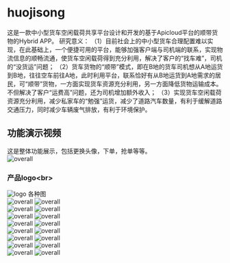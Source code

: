 # huojisong

这是一款中小型货车空闲载荷共享平台设计和开发的基于Apicloud平台的顺带货物的Hybrid APP。
研究意义：
（1）目前社会上的中小型货车合理配置难以实现，在此基础上，一个便捷可用的平台，能够加强客户端与司机端的联系，实现物流信息的顺畅流通，使货车空闲载荷得到充分利用，解决了客户的“找车难”，司机的“没货运”问题；
（2）货车货物的“顺带”模式，即在B地的货车司机想从A地运货到B地，往往空车前往A地，此时利用平台，联系恰好有从B地运货到A地需求的居民，可“顺带”货物，一方面实现货车资源充分利用，另一方面降低货物运输成本。不但解决了客户“运费高”问题，还为司机增加额外收入；
（3）实现货车空闲载荷资源充分利用，减少私家车的“勉强”运货，减少了道路汽车数量，有利于缓解道路交通压力，同时减少车辆废气排放，有利于环境保护。

## 功能演示视频

这是整体功能展示，包括更换头像，下单，抢单等等。<br>
![overall](https://github.com/Ather1995/huojisong/blob/master/display/hjs_overall.gif?raw=true)

### 产品logo\<br>
![logo](https://github.com/Ather1995/huojisong/blob/master/display/logo.png?raw=true)
各种图 <br>
![overall](https://github.com/Ather1995/huojisong/blob/master/display/lb1.png?raw=true)
![overall](https://github.com/Ather1995/huojisong/blob/master/display/lb2.png?raw=true) <br>
![overall](https://github.com/Ather1995/huojisong/blob/master/display/acty.png?raw=true)
![overall](https://github.com/Ather1995/huojisong/blob/master/display/aty.png?raw=true) <br>
![overall](https://github.com/Ather1995/huojisong/blob/master/display/cardetail.png?raw=true)
![overall](https://github.com/Ather1995/huojisong/blob/master/display/coin.png?raw=true) <br>
![overall](https://github.com/Ather1995/huojisong/blob/master/display/exService.png?raw=true)
![overall](https://github.com/Ather1995/huojisong/blob/master/display/findcar.png?raw=true) <br>
![overall](https://github.com/Ather1995/huojisong/blob/master/display/map.png?raw=true)
![overall](https://github.com/Ather1995/huojisong/blob/master/display/money.png?raw=true) <br>
![overall](https://github.com/Ather1995/huojisong/blob/master/display/my.png?raw=true)
![overall](https://github.com/Ather1995/huojisong/blob/master/display/order.png?raw=true) <br>
![overall](https://github.com/Ather1995/huojisong/blob/master/display/order_manage.png?raw=true)
![overall](https://github.com/Ather1995/huojisong/blob/master/display/ordercar.png?raw=true) <br>
![overall](https://github.com/Ather1995/huojisong/blob/master/display/route.png?raw=true)
![overall](https://github.com/Ather1995/huojisong/blob/master/display/youhui.png?raw=true) <br>
